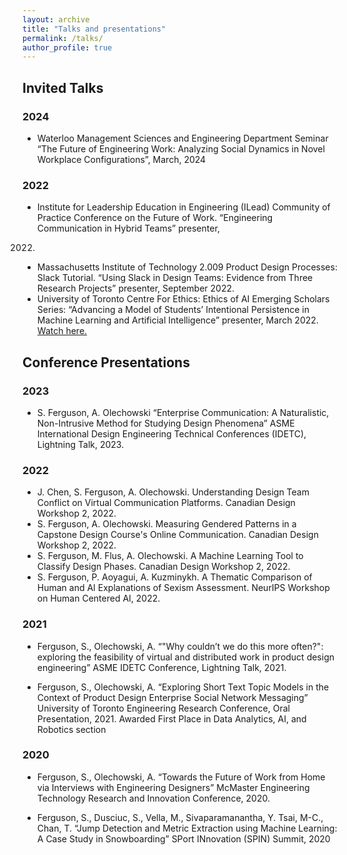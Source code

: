 ```yaml
---
layout: archive
title: "Talks and presentations"
permalink: /talks/
author_profile: true
---
```


## Invited Talks
### 2024
- Waterloo Management Sciences and Engineering Department Seminar “The Future of Engineering Work: Analyzing Social Dynamics in Novel Workplace Configurations”, March, 2024

### 2022
- Institute for Leadership Education in Engineering (ILead) Community of Practice Conference on the
Future of Work. “Engineering Communication in Hybrid Teams” presenter,
2022.
- Massachusetts Institute of Technology 2.009 Product Design Processes: Slack Tutorial. “Using Slack
in Design Teams: Evidence from Three Research Projects” presenter, September 2022.
- University of Toronto Centre For Ethics: Ethics of AI Emerging Scholars Series: “Advancing a Model
of Students’ Intentional Persistence in Machine Learning and Artificial Intelligence” presenter,
March 2022. [Watch here.](https://www.youtube.com/watch?v=eBLuq3DTOGA)

## Conference Presentations



### 2023
- S. Ferguson, A. Olechowski “Enterprise Communication: A Naturalistic, Non-Intrusive Method for
Studying Design Phenomena” ASME International Design Engineering Technical Conferences
(IDETC), Lightning Talk, 2023.

### 2022
- J. Chen, S. Ferguson, A. Olechowski. Understanding Design Team Conflict on Virtual Communication Platforms. Canadian Design Workshop 2, 2022.
- S. Ferguson, A. Olechowski. Measuring Gendered Patterns in a Capstone Design Course's Online Communication. Canadian Design Workshop 2, 2022.
- S. Ferguson, M. Flus, A. Olechowski. A Machine Learning Tool to Classify Design Phases. Canadian Design Workshop 2, 2022.
- S. Ferguson, P. Aoyagui, A. Kuzminykh. A Thematic Comparison of Human and AI Explanations of Sexism Assessment. NeurIPS Workshop on Human Centered AI, 2022.

### 2021
- Ferguson, S., Olechowski, A. “"Why couldn’t we do this more often?": exploring the feasibility of virtual and distributed work in product design engineering” ASME IDETC Conference, Lightning Talk, 2021.

- Ferguson, S., Olechowski, A. “Exploring Short Text Topic Models in the Context of Product Design
Enterprise Social Network Messaging” University of Toronto Engineering Research Conference, Oral Presentation, 2021. Awarded First Place in Data Analytics, AI, and Robotics section

### 2020
- Ferguson, S., Olechowski, A. “Towards the Future of Work from Home via Interviews with Engineering Designers” McMaster Engineering Technology Research and Innovation Conference, 2020.

- Ferguson, S., Dusciuc, S., Vella, M., Sivaparamanantha, Y. Tsai, M-C., Chan, T. “Jump Detection and Metric Extraction using Machine Learning: A Case Study in Snowboarding” SPort INnovation (SPIN) Summit, 2020

<!-- {% if site.talkmap_link == true %}

<p style="text-decoration:underline;"><a href="/talkmap.html">See a map of all the places I've given a talk!</a></p>

{% endif %} -->

<!-- {% for post in site.talks reversed %}
  {% include archive-single-talk.html %}
{% endfor %} -->
